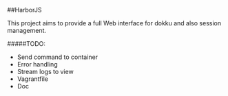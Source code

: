 ##HarborJS

This project aims to provide a full Web interface for dokku and also session management.

#####TODO:

- Send command to container 
- Error handling
- Stream logs to view
- Vagrantfile
- Doc
